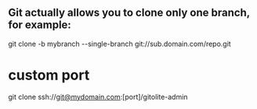 ## Git actually allows you to clone only one branch, for example:
git clone -b mybranch --single-branch git://sub.domain.com/repo.git

# custom port

git clone ssh://git@mydomain.com:[port]/gitolite-admin